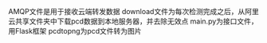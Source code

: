 AMQP文件是用于接收云端转发数据
download文件为每次检测完成之后，从阿里云共享文件夹中下载pcd数据到本地服务器，并去除无效点
main.py为接口文件，用Flask框架
pcdtopng为pcd文件转为图片